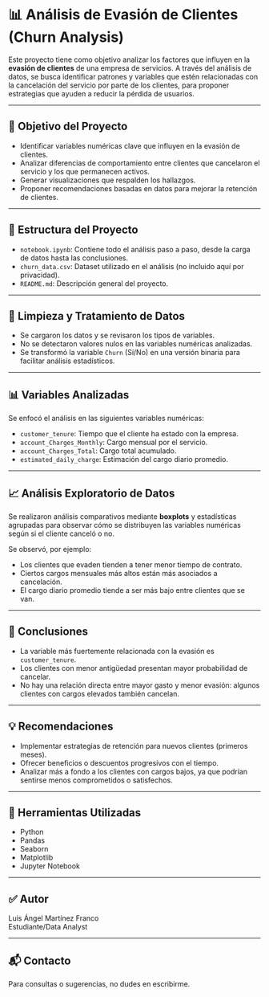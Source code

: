 # 📊 Análisis de Evasión de Clientes (Churn Analysis)

Este proyecto tiene como objetivo analizar los factores que influyen en la **evasión de clientes** de una empresa de servicios. A través del análisis de datos, se busca identificar patrones y variables que estén relacionadas con la cancelación del servicio por parte de los clientes, para proponer estrategias que ayuden a reducir la pérdida de usuarios.

---

## 🧠 Objetivo del Proyecto

- Identificar variables numéricas clave que influyen en la evasión de clientes.
- Analizar diferencias de comportamiento entre clientes que cancelaron el servicio y los que permanecen activos.
- Generar visualizaciones que respalden los hallazgos.
- Proponer recomendaciones basadas en datos para mejorar la retención de clientes.

---

## 📁 Estructura del Proyecto

- `notebook.ipynb`: Contiene todo el análisis paso a paso, desde la carga de datos hasta las conclusiones.
- `churn_data.csv`: Dataset utilizado en el análisis (no incluido aquí por privacidad).
- `README.md`: Descripción general del proyecto.

---

## 🧼 Limpieza y Tratamiento de Datos

- Se cargaron los datos y se revisaron los tipos de variables.
- No se detectaron valores nulos en las variables numéricas analizadas.
- Se transformó la variable `Churn` (Sí/No) en una versión binaria para facilitar análisis estadísticos.

---

## 📊 Variables Analizadas

Se enfocó el análisis en las siguientes variables numéricas:

- `customer_tenure`: Tiempo que el cliente ha estado con la empresa.
- `account_Charges_Monthly`: Cargo mensual por el servicio.
- `account_Charges_Total`: Cargo total acumulado.
- `estimated_daily_charge`: Estimación del cargo diario promedio.

---

## 📈 Análisis Exploratorio de Datos

Se realizaron análisis comparativos mediante **boxplots** y estadísticas agrupadas para observar cómo se distribuyen las variables numéricas según si el cliente canceló o no.

Se observó, por ejemplo:

- Los clientes que evaden tienden a tener menor tiempo de contrato.
- Ciertos cargos mensuales más altos están más asociados a cancelación.
- El cargo diario promedio tiende a ser más bajo entre clientes que se van.

---

## 🧩 Conclusiones

- La variable más fuertemente relacionada con la evasión es `customer_tenure`.
- Los clientes con menor antigüedad presentan mayor probabilidad de cancelar.
- No hay una relación directa entre mayor gasto y menor evasión: algunos clientes con cargos elevados también cancelan.

---

## 💡 Recomendaciones

- Implementar estrategias de retención para nuevos clientes (primeros meses).
- Ofrecer beneficios o descuentos progresivos con el tiempo.
- Analizar más a fondo a los clientes con cargos bajos, ya que podrían sentirse menos comprometidos o satisfechos.

---

## 🚀 Herramientas Utilizadas

- Python
- Pandas
- Seaborn
- Matplotlib
- Jupyter Notebook

---

## ✅ Autor

Luis Ángel Martínez Franco  
Estudiante/Data Analyst  

---

## 📬 Contacto

Para consultas o sugerencias, no dudes en escribirme.

